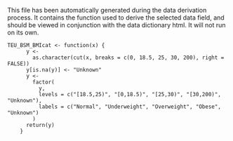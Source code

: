 This file has been automatically generated during the data derivation process.
It contains the function used to derive the selected data field, and should be viewed in conjunction with the data dictionary html.
It will not run on its own.


```
TEU_BSM_BMIcat <- function(x) {
      y <-
        as.character(cut(x, breaks = c(0, 18.5, 25, 30, 200), right = FALSE))
      y[is.na(y)] <- "Unknown"
      y <-
        factor(
          y,
          levels = c("[18.5,25)", "[0,18.5)", "[25,30)", "[30,200)", "Unknown"),
          labels = c("Normal", "Underweight", "Overweight", "Obese", "Unknown")
        )
      return(y)
    }
```


